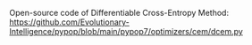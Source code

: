 Open-source code of Differentiable Cross-Entropy Method: https://github.com/Evolutionary-Intelligence/pypop/blob/main/pypop7/optimizers/cem/dcem.py
